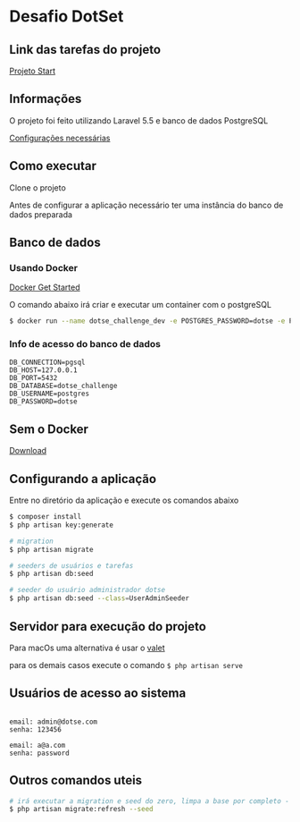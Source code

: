 # Desafio DotSet

## Link das tarefas do projeto

[Projeto Start](https://docs.google.com/spreadsheets/d/1piYemiZ3ssumbXGA_VN-M96tea6nY7lRmH_oyySDfLw/edit#gid=885023806)

## Informações 

O projeto foi feito utilizando Laravel 5.5 e banco de dados PostgreSQL  

[Configurações necessárias](https://laravel.com/docs/5.5/installation#server-requirements)


## Como executar 
Clone o projeto 

Antes de configurar a aplicação necessário ter uma instância do banco de dados preparada 

## Banco de dados
### Usando Docker  
[Docker Get Started ](https://www.docker.com/get-started)

O comando abaixo irá criar e executar um container com o postgreSQL

````bash
$ docker run --name dotse_challenge_dev -e POSTGRES_PASSWORD=dotse -e POSTGRES_DB=dotse_challenge -p 5432:5432 -d -t postgres
````
### Info de acesso do banco de dados

```
DB_CONNECTION=pgsql
DB_HOST=127.0.0.1
DB_PORT=5432
DB_DATABASE=dotse_challenge
DB_USERNAME=postgres
DB_PASSWORD=dotse
```

## Sem o Docker
[Download](https://www.postgresql.org/download/)


## Configurando a aplicação 

Entre no diretório da aplicação e execute os comandos abaixo

```bash
$ composer install
$ php artisan key:generate

# migration 
$ php artisan migrate

# seeders de usuários e tarefas 
$ php artisan db:seed

# seeder do usuário administrador dotse
$ php artisan db:seed --class=UserAdminSeeder
```

## Servidor para execução do projeto
Para macOs uma alternativa é usar o [valet](https://laravel.com/docs/5.5/valet#introduction)

para os demais casos execute o comando ```$ php artisan serve```  

## Usuários de acesso ao sistema

```

email: admin@dotse.com
senha: 123456

email: a@a.com
senha: password
```

## Outros comandos uteis

````bash
# irá executar a migration e seed do zero, limpa a base por completo - (Não executar esse comando em um ambiente de produção)
$ php artisan migrate:refresh --seed
````

